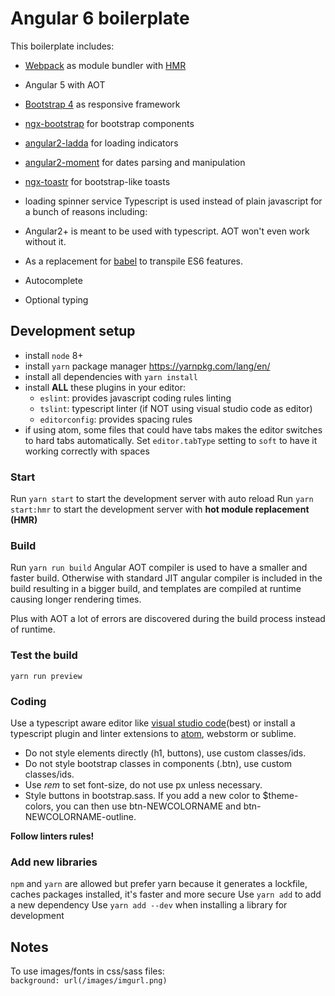 # Angular 6 boilerplate
This boilerplate includes:  

* [Webpack](https://webpack.github.io/) as module bundler with [HMR](https://webpack.js.org/concepts/hot-module-replacement/)
* Angular 5 with AOT
* [Bootstrap 4](https://v4-alpha.getbootstrap.com/getting-started/introduction/) as responsive framework
* [ngx-bootstrap](https://valor-software.com/ngx-bootstrap) for bootstrap components
* [angular2-ladda](https://github.com/moff/angular2-ladda) for loading indicators 
* [angular2-moment](https://github.com/urish/angular2-moment) for dates parsing and manipulation
* [ngx-toastr](https://github.com/scttcper/ngx-toastr) for bootstrap-like toasts
* loading spinner service
Typescript is used instead of plain javascript for a bunch of reasons including:

* Angular2+ is meant to be used with typescript. AOT won't even work without it.
* As a replacement for [babel](https://babeljs.io/) to transpile ES6 features.
* Autocomplete
* Optional typing

## Development setup

 - install `node` 8+
 - install `yarn` package manager https://yarnpkg.com/lang/en/
 - install all dependencies with `yarn install`
 - install **ALL** these plugins in your editor:
   - `eslint`: provides javascript coding rules linting
   - `tslint`: typescript linter (if NOT using visual studio code as editor)
   - `editorconfig`: provides spacing rules
 - if using atom, some files that could have tabs makes the editor switches to hard tabs automatically. Set `editor.tabType` setting to `soft` to have it working correctly with spaces

### Start

Run `yarn start` to start the development server with auto reload
Run `yarn start:hmr` to start the development server with **hot module replacement (HMR)**

### Build

Run `yarn run build`
Angular AOT compiler is used to have a smaller and faster build. Otherwise with standard JIT angular compiler is included in the build resulting in a bigger build, and templates are compiled at runtime causing longer rendering times. 

Plus with AOT a lot of errors are discovered during the build process instead of runtime.

### Test the build
`yarn run preview`

### Coding
Use a typescript aware editor like [visual studio code](https://code.visualstudio.com/)(best) or install a typescript plugin and linter extensions to [atom](https://atom.io/), webstorm or sublime.

* Do not style elements directly (h1, buttons), use custom classes/ids.
* Do not style bootstrap classes in components (.btn), use custom classes/ids.
* Use *rem* to set font-size, do not use px unless necessary.
* Style buttons in bootstrap.sass. If you add a new color to $theme-colors, you can then use btn-NEWCOLORNAME and btn-NEWCOLORNAME-outline.

**Follow linters rules!**

### Add new libraries

`npm` and `yarn` are allowed but prefer yarn because it generates a lockfile, caches packages installed, it's faster and more secure
Use `yarn add` to add a new dependency
Use `yarn add --dev` when installing a library for development

## Notes
To use images/fonts in css/sass files:  
`background: url(/images/imgurl.png)`
